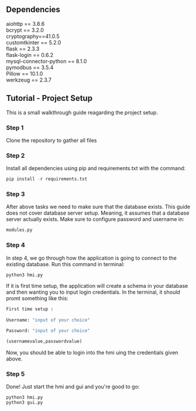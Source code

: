 ## Dependencies
aiohttp == 3.8.6 <br/>
bcrypt == 3.2.0<br/>
cryptography==41.0.5<br/>
customtkinter == 5.2.0<br/>
flask == 2.3.3<br/>
flask-login == 0.6.2 <br/>
mysql-connector-python == 8.1.0<br/>
pymodbus == 3.5.4<br/>
Pillow == 10.1.0<br/>
werkzeug == 2.3.7<br/>


## Tutorial - Project Setup

This is a small walkthrough guide reagarding the project setup. 

### Step 1
Clone the repository to gather all files

### Step 2
Install all dependencies using pip and requirements.txt with the command:

```python 
pip install -r requirements.txt
```

### Step 3
After above tasks we need to make sure that the database exists. This guide does not cover database server setup. Meaning, it assumes that a database server actually exists. Make sure to configure password and username in:
```python
modules.py
```

### Step 4 
In step 4, we go through how the application is going to connect to the existing database. Run this command in terminal: 
```python 
python3 hmi.py
```
If it is first time setup, the application will create a schema in your database and then wanting you to input login credentials. In the terminal, it should promt something like this: 
```python
First time setup :
    
Username: "input of your choice"

Password: "input of your choice"

(usernamevalue,passwordvalue)

```

Now, you should be able to login into the hmi uing the credentials given above.

### Step 5
Done! Just start the hmi and gui and you're good to go: 
```python=
python3 hmi.py
python3 gui.py
```
